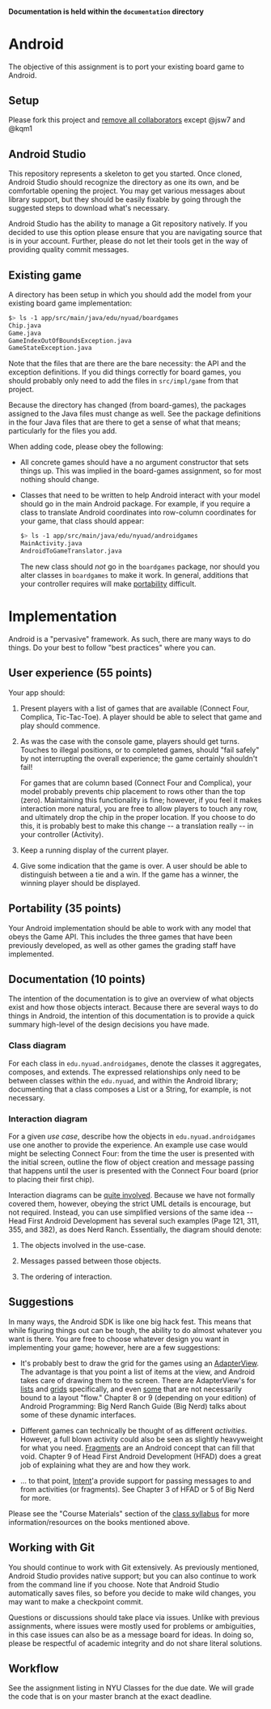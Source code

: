 #### Documentation is held within the `documentation` directory

# Android

The objective of this assignment is to port your existing board game
to Android.

## Setup

Please fork this project and [remove all
collaborators](https://help.github.com/articles/removing-a-collaborator-from-a-personal-repository/)
except @jsw7 and @kqm1

## Android Studio

This repository represents a skeleton to get you started. Once cloned,
Android Studio should recognize the directory as one its own, and be
comfortable opening the project. You may get various messages about
library support, but they should be easily fixable by going through
the suggested steps to download what's necessary.

Android Studio has the ability to manage a Git repository natively. If
you decided to use this option please ensure that you are navigating
source that is in your account. Further, please do not let their tools
get in the way of providing quality commit messages.

## Existing game

A directory has been setup in which you should add the model from your
existing board game implementation:

```bash
$> ls -1 app/src/main/java/edu/nyuad/boardgames
Chip.java
Game.java
GameIndexOutOfBoundsException.java
GameStateException.java
```

Note that the files that are there are the bare necessity: the API and
the exception definitions. If you did things correctly for board
games, you should probably only need to add the files in
`src/impl/game` from that project.

Because the directory has changed (from board-games), the packages
assigned to the Java files must change as well. See the package
definitions in the four Java files that are there to get a sense of
what that means; particularly for the files you add.

When adding code, please obey the following:

* All concrete games should have a no argument constructor that sets
  things up. This was implied in the board-games assignment, so for
  most nothing should change.

* Classes that need to be written to help Android interact with your
  model should go in the main Android package. For example, if you
  require a class to translate Android coordinates into row-column
  coordinates for your game, that class should appear:

  ```bash
  $> ls -1 app/src/main/java/edu/nyuad/androidgames
  MainActivity.java
  AndroidToGameTranslator.java
  ```

  The new class should *not* go in the `boardgames` package, nor
  should you alter classes in `boardgames` to make it work. In
  general, additions that your controller requires will make
  [portability](#portability-35-points) difficult.

# Implementation

Android is a "pervasive" framework. As such, there are many ways to do
things. Do your best to follow "best practices" where you can.

## User experience (55 points)

Your app should:

1. Present players with a list of games that are available (Connect
   Four, Complica, Tic-Tac-Toe). A player should be able to select
   that game and play should commence.

2. As was the case with the console game, players should get
   turns. Touches to illegal positions, or to completed games, should
   "fail safely" by not interrupting the overall experience; the game
   certainly shouldn't fail!

   For games that are column based (Connect Four and Complica), your
   model probably prevents chip placement to rows other than the top
   (zero). Maintaining this functionality is fine; however, if you
   feel it makes interaction more natural, you are free to allow
   players to touch any row, and ultimately drop the chip in the
   proper location. If you choose to do this, it is probably best to
   make this change -- a translation really -- in your controller
   (Activity).

3. Keep a running display of the current player.

4. Give some indication that the game is over. A user should be able
   to distinguish between a tie and a win. If the game has a winner,
   the winning player should be displayed.

## Portability (35 points)

Your Android implementation should be able to work with any model that
obeys the Game API. This includes the three games that have been
previously developed, as well as other games the grading staff have
implemented.

## Documentation (10 points)

The intention of the documentation is to give an overview of what
objects exist and how those objects interact. Because there are
several ways to do things in Android, the intention of this
documentation is to provide a quick summary high-level of the design
decisions you have made.

### Class diagram

For each class in `edu.nyuad.androidgames`, denote the classes it
aggregates, composes, and extends. The expressed relationships only
need to be between classes within the `edu.nyuad`, and within the
Android library; documenting that a class composes a List or a String,
for example, is not necessary.

### Interaction diagram

For a given *use case*, describe how the objects in
`edu.nyuad.androidgames` use one another to provide the experience. An
example use case would might be selecting Connect Four: from the time
the user is presented with the initial screen, outline the flow of
object creation and message passing that happens until the user is presented with the Connect Four board (prior to placing their first chip).

Interaction diagrams can be [quite
involved](https://www.tutorialspoint.com/uml/uml_interaction_diagram.htm). Because
we have not formally covered them, however, obeying the strict UML
details is encourage, but not required. Instead, you can use
simplified versions of the same idea -- Head First Android Development
has several such examples (Page 121, 311, 355, and 382), as does Nerd Ranch. Essentially,
the diagram should denote:

1. The objects involved in the use-case.

2. Messages passed between those objects.

3. The ordering of interaction.

## Suggestions

In many ways, the Android SDK is like one big hack fest. This means
that while figuring things out can be tough, the ability to do almost
whatever you want is there. You are free to choose whatever design you
want in implementing your game; however, here are a few suggestions:

* It's probably best to draw the grid for the games using an
  [AdapterView](https://developer.android.com/reference/android/widget/AdapterView.html). The
  advantage is that you point a list of items at the view, and Android
  takes care of drawing them to the screen. There are AdapterView's
  for
  [lists](https://developer.android.com/reference/android/widget/ListView.html)
  and
  [grids](https://developer.android.com/reference/android/widget/GridView.html)
  specifically, and even
  [some](https://developer.android.com/reference/android/support/v7/widget/RecyclerView.html)
  that are not necessarily bound to a layout "flow." Chapter 8 or 9
  (depending on your edition) of Android Programming: Big Nerd Ranch
  Guide (Big Nerd) talks about some of these dynamic interfaces.

* Different games can technically be thought of as different
  *activities*. However, a full blown activity could also be seen as
  slightly heavyweight for what you
  need. [Fragments](https://developer.android.com/reference/android/app/Fragment.html)
  are an Android concept that can fill that void. Chapter 9 of Head
  First Android Development (HFAD) does a great job of explaining what
  they are and how they work.

* ... to that point,
  [Intent](https://developer.android.com/reference/android/content/Intent.html)'a
  provide support for passing messages to and from activities (or
  fragments). See Chapter 3 of HFAD or 5 of Big Nerd for more.

Please see the "Course Materials" section of the [class
syllabus](https://github.abudhabi.nyu.edu/pages/jsw7/cs209/syllabus/)
for more information/resources on the books mentioned above.

## Working with Git

You should continue to work with Git extensively. As previously
mentioned, Android Studio provides native support; but you can also
continue to work from the command line if you choose. Note that
Android Studio automatically saves files, so before you decide to make
wild changes, you may want to make a checkpoint commit.

Questions or discussions should take place via issues. Unlike with
previous assignments, where issues were mostly used for problems or
ambiguities, in this case issues can also be as a message board for
ideas. In doing so, please be respectful of academic integrity and do
not share literal solutions.

## Workflow

See the assignment listing in NYU Classes for the due date. We will
grade the code that is on your master branch at the exact deadline.
